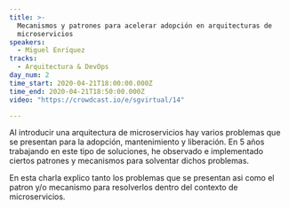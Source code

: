 ```yaml
---
title: >-
  Mecanismos y patrones para acelerar adopción en arquitecturas de
  microservicios
speakers:
  - Miguel Enríquez
tracks:
  - Arquitectura & DevOps
day_num: 2
time_start: 2020-04-21T18:00:00.000Z
time_end: 2020-04-21T18:50:00.000Z
video: "https://crowdcast.io/e/sgvirtual/14"

---
```

Al introducir una arquitectura de microservicios hay varios problemas que se presentan para la adopción, mantenimiento y liberación. En 5 años trabajando en este tipo de soluciones, he observado e implementado ciertos patrones y mecanismos para solventar dichos problemas. 

En esta charla explico tanto los problemas que se presentan asi como el patron y/o mecanismo para resolverlos dentro del contexto de microservicios.